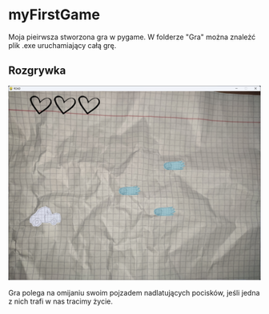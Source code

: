 # myFirstGame
Moja pieirwsza stworzona gra w pygame.
W folderze "Gra" można znależć plik .exe uruchamiający całą grę. 

## Rozgrywka
![gameplay_view](Gra/gameplay_view.png)

Gra polega na omijaniu swoim pojzadem nadlatujących pocisków, jeśli jedna z nich trafi w nas tracimy życie. 
